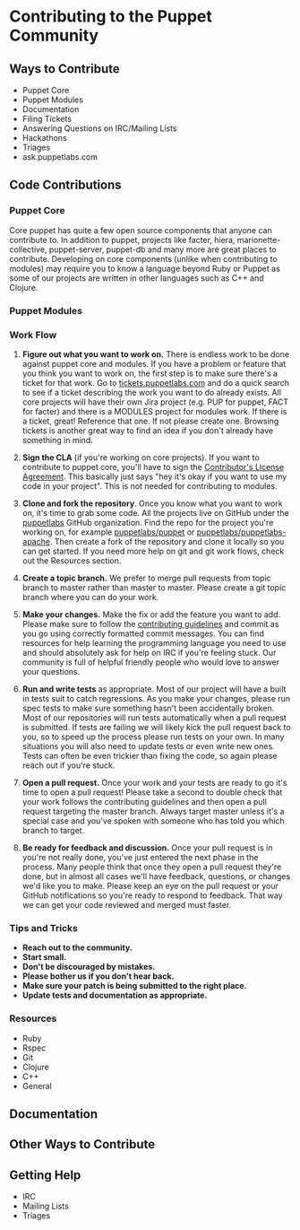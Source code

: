 # Contributing to the Puppet Community

## Ways to Contribute

* Puppet Core
* Puppet Modules
* Documentation
* Filing Tickets
* Answering Questions on IRC/Mailing Lists
* Hackathons
* Triages
* ask.puppetlabs.com

## Code Contributions

### Puppet Core

Core puppet has quite a few open source components that anyone can contribute to. In addition to puppet, projects
like facter, hiera, marionette-collective, puppet-server, puppet-db and many more are great places to contribute. Developing
on core components (unlike when contributing to modules) may require you to know a language beyond Ruby or Puppet
as some of our projects are written in other languages such as C++ and Clojure.

### Puppet Modules

### Work Flow

1. **Figure out what you want to work on.** There is endless work to be done against puppet core and modules. If you have
a problem or feature that you think you want to work on, the first step is to make sure there's a ticket for that work.
Go to [tickets.puppetlabs.com](https://tickets.puppetlabs.com/) and do a quick search to see if a ticket describing the
work you want to do already exists. All core projects will have their own Jira project (e.g. PUP for puppet, FACT for facter)
and there is a MODULES project for modules work. If there is a ticket, great! Reference that one. If not please create one.
Browsing tickets is another great way to find an idea if you don't already have something in mind.

2. **Sign the CLA** (if you're working on core projects). If you want to contribute to puppet core, you'll have to sign
the [Contributor's License Agreement](https://cla.puppetlabs.com). This basically just says "hey it's okay if you want
to use my code in your project". This is not needed for contributing to modules.

3. **Clone and fork the repository**. Once you know what you want to work on, it's time to grab some code. All the projects
live on GitHub under the [puppetlabs](https://github.com/puppetlabs) GitHub organization. Find the repo for the project
you're working on, for example [puppetlabs/puppet](https://github.com/puppetlabs/puppet) or
[puppetlabs/puppetlabs-apache](https://github.com/puppetlabs/puppetlabs-apache). Then create a fork of the repository
and clone it locally so you can get started. If you need more help on git and git work flows, check out the Resources
section.

4. **Create a topic branch.** We prefer to merge pull requests from topic branch to master rather than master to master.
Please create a git topic branch where you can do your work.

5. **Make your changes.** Make the fix or add the feature you want to add. Please make sure to follow the
[contributing guidelines](https://github.com/puppetlabs/puppet/blob/master/CONTRIBUTING.md) and commit as you go using
correctly formatted commit messages. You can find resources for help learning the programming language you need to use
and should absolutely ask for help on IRC if you're feeling stuck. Our community is full of helpful friendly people
who would love to answer your questions.

6. **Run and write tests** as appropriate. Most of our project will have a built in tests suit to catch regressions. As
you make your changes, please run spec tests to make sure something hasn't been accidentally broken. Most of our
repositories will run tests automatically when a pull request is submitted. If tests are failing we will likely kick
the pull request back to you, so to speed up the process please run tests on your own.  In many situations
you will also need to update tests or even write new ones. Tests can often be even trickier than fixing the code,
so again please reach out if you're stuck.

7. **Open a pull request.** Once your work and your tests are ready to go it's time to open a pull request! Please
take a second to double check that your work follows the contributing guidelines and then open a pull request
targeting the master branch. Always target master unless it's a special case and you've spoken with someone
who has told you which branch to target.

8. **Be ready for feedback and discussion.** Once your pull request is in you're not really done, you've just entered the
next phase in the process. Many people think that once they open a pull request they're done, but in almost all cases
we'll have feedback, questions, or changes we'd like you to make. Please keep an eye on the pull request or your GitHub
notifications so you're ready to respond to feedback. That way we can get your code reviewed and merged must faster.

### Tips and Tricks

  * **Reach out to the community.**
  * **Start small.**
  * **Don't be discouraged by mistakes.**
  * **Please bother us if you don't hear back.**
  * **Make sure your patch is being submitted to the right place.**
  * **Update tests and documentation as appropriate.**

### Resources

  * Ruby
  * Rspec
  * Git
  * Clojure
  * C++
  * General

## Documentation

## Other Ways to Contribute

## Getting Help

  * IRC
  * Mailing Lists
  * Triages
